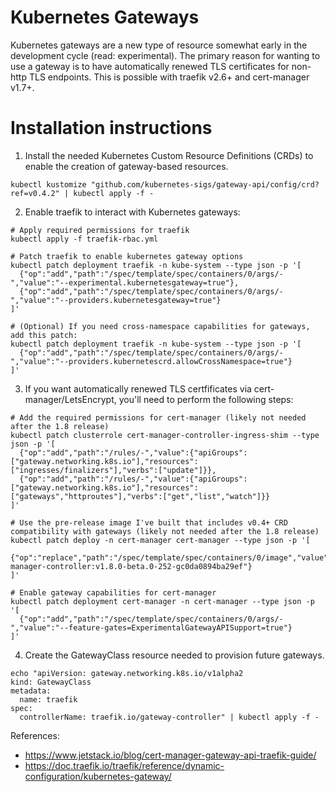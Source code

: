 # Kubernetes Gateways

Kubernetes gateways are a new type of resource somewhat early in the development cycle (read: experimental). The primary reason for wanting to use a gateway is to have automatically renewed TLS certificates for non-http TLS endpoints. This is possible with traefik v2.6+ and cert-manager v1.7+.

# Installation instructions

1. Install the needed Kubernetes Custom Resource Definitions (CRDs) to enable the creation of gateway-based resources.
```
kubectl kustomize "github.com/kubernetes-sigs/gateway-api/config/crd?ref=v0.4.2" | kubectl apply -f -
```

2. Enable traefik to interact with Kubernetes gateways:
```
# Apply required permissions for traefik
kubectl apply -f traefik-rbac.yml

# Patch traefik to enable kubernetes gateway options
kubectl patch deployment traefik -n kube-system --type json -p '[
  {"op":"add","path":"/spec/template/spec/containers/0/args/-","value":"--experimental.kubernetesgateway=true"},
  {"op":"add","path":"/spec/template/spec/containers/0/args/-","value":"--providers.kubernetesgateway=true"}
]'

# (Optional) If you need cross-namespace capabilities for gateways, add this patch:
kubectl patch deployment traefik -n kube-system --type json -p '[
  {"op":"add","path":"/spec/template/spec/containers/0/args/-","value":"--providers.kubernetescrd.allowCrossNamespace=true"}
]'
```

3. If you want automatically renewed TLS certfificates via cert-manager/LetsEncrypt, you'll need to perform the following steps:

```
# Add the required permissions for cert-manager (likely not needed after the 1.8 release)
kubectl patch clusterrole cert-manager-controller-ingress-shim --type json -p '[
  {"op":"add","path":"/rules/-","value":{"apiGroups":["gateway.networking.k8s.io"],"resources":["ingresses/finalizers"],"verbs":["update"]}},
  {"op":"add","path":"/rules/-","value":{"apiGroups":["gateway.networking.k8s.io"],"resources":["gateways","httproutes"],"verbs":["get","list","watch"]}}
]'

# Use the pre-release image I've built that includes v0.4+ CRD compatibility with gateways (likely not needed after the 1.8 release)
kubectl patch deploy -n cert-manager cert-manager --type json -p '[
  {"op":"replace","path":"/spec/template/spec/containers/0/image","value":"beefcheeks/cert-manager-controller:v1.8.0-beta.0-252-gc0da0894ba29ef"}
]'

# Enable gateway capabilities for cert-manager
kubectl patch deployment cert-manager -n cert-manager --type json -p '[
  {"op":"add","path":"/spec/template/spec/containers/0/args/-","value":"--feature-gates=ExperimentalGatewayAPISupport=true"}
]'
```

4. Create the GatewayClass resource needed to provision future gateways.
```
echo "apiVersion: gateway.networking.k8s.io/v1alpha2
kind: GatewayClass
metadata:
  name: traefik
spec:
  controllerName: traefik.io/gateway-controller" | kubectl apply -f -
```

References:
* https://www.jetstack.io/blog/cert-manager-gateway-api-traefik-guide/
* https://doc.traefik.io/traefik/reference/dynamic-configuration/kubernetes-gateway/
